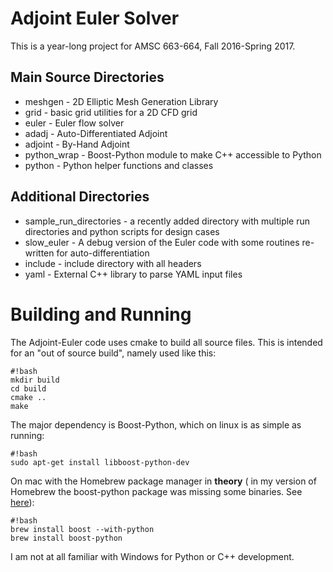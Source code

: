 # Adjoint Euler Solver #

This is a year-long project for AMSC 663-664, Fall 2016-Spring 2017.

## Main Source Directories ##

* meshgen     - 2D Elliptic Mesh Generation Library
* grid        - basic grid utilities for a 2D CFD grid
* euler       - Euler flow solver
* adadj       - Auto-Differentiated Adjoint
* adjoint     - By-Hand Adjoint
* python_wrap - Boost-Python module to make C++ accessible to Python
* python      - Python helper functions and classes

## Additional Directories ##

* sample_run_directories - a recently added directory with multiple run directories and python scripts for design cases
* slow_euler  - A debug version of the Euler code with some routines re-written for auto-differentiation
* include     - include directory with all headers
* yaml        - External C++ library to parse YAML input files

# Building and Running #

The Adjoint-Euler code uses cmake to build all source files. This is intended for an "out of source build", namely used like this:

```
#!bash
mkdir build
cd build
cmake ..
make
```

The major dependency is Boost-Python, which on linux is as simple as running:

```
#!bash
sudo apt-get install libboost-python-dev
```

On mac with the Homebrew package manager in **theory** ( in my version of Homebrew the boost-python package was missing some binaries. See [here](http://www.pyimagesearch.com/2015/04/27/installing-boost-and-boost-python-on-osx-with-homebrew/)):

```
#!bash
brew install boost --with-python
brew install boost-python
```

I am not at all familiar with Windows for Python or C++ development.